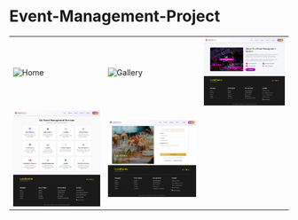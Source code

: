 # Event-Management-Project
<!-- <div style="display: flex; justify-content: center; align-items: center; gap: 20px; flex-wrap: wrap;">
    <img src="./screencapture-localhost-3000-2025-09-24-12_59_22.png" alt="Project Logo" width="200"/>
    <img src="./screencapture-localhost-3000-gallery-wedding-2025-09-24-13_12_29.png" alt="gallery" width="200"/>
    <img src="./screencapture-192-168-1-86-3000-about-2025-09-24-13_23_44.png" alt="about" width="200"/>
    <img src="./screencapture-192-168-1-86-3000-services-2025-09-24-13_21_27.png" alt="Project Logo" width="200"/>
    <img src="./screencapture-192-168-1-86-3000-contact-2025-09-24-13_23_07.png" alt="contact" width="200"/>
</div> -->
<table>
  <tr>
    <td><img src="./screencapture-Home.png" alt="Home" width="200"></td>
    <td><img src="./screencapture-gallery.png" alt="Gallery" width="200"></td>
    <td><img src="./screencapture-about.png" alt="About" width="200"></td>
  </tr>
  <tr>
    <td><img src="./screencapture-Services.png" alt="Services" width="200"></td>
    <td><img src="./screencapture-contactUs.png" alt="Contact" width="200"></td>
  </tr>
</table>
